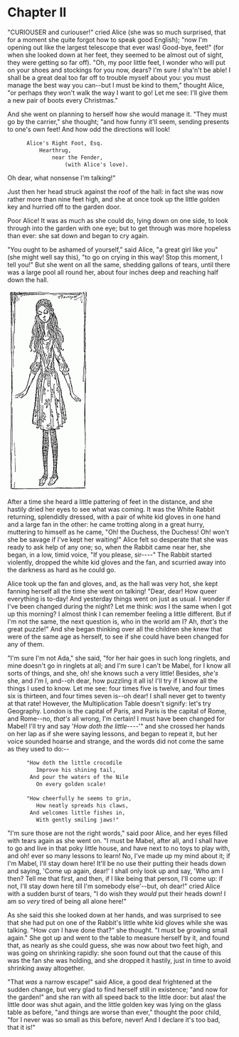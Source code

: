 # Chapter II

"CURIOUSER and curiouser!" cried Alice (she was so much surprised, that for a moment she quite forgot how to speak good English); "now I'm opening out like the largest telescope that ever was! Good-bye, feet!" (for when she looked down at her feet, they seemed to be almost out of sight, they were getting so far off). "Oh, my poor little feet, I wonder who will put on your shoes and stockings for you now, dears? I'm sure _I_ sha'n't be able! I shall be a great deal too far off to trouble myself about you: you must manage the best way you can--but I must be kind to them," thought Alice, "or perhaps they won't walk the way I want to go! Let me see: I'll give them a new pair of boots every Christmas."

And she went on planning to herself how she would manage it. "They must go by the carrier," she thought; "and how funny it'll seem, sending presents to one's own feet! And how odd the directions will look!

          Alice's Right Foot, Esq.
              Hearthrug,
                  near the Fender,
                      (with Alice's love).

Oh dear, what nonsense I'm talking!"

Just then her head struck against the roof of the hall: in fact she was now rather more than nine feet high, and she at once took up the little golden key and hurried off to the garden door.

Poor Alice! It was as much as she could do, lying down on one side, to look through into the garden with one eye; but to get through was more hopeless than ever: she sat down and began to cry again.

"You ought to be ashamed of yourself," said Alice, "a great girl like you" (she might well say this), "to go on crying in this way! Stop this moment, I tell you!" But she went on all the same, shedding gallons of tears, until there was a large pool all round her, about four inches deep and reaching half down the hall.

![Illustration: CURIOUSER AND CURIOUSER](/images/curiouser-and-curiouser.png)

After a time she heard a little pattering of feet in the distance, and she hastily dried her eyes to see what was coming. It was the White Rabbit returning, splendidly dressed, with a pair of white kid gloves in one hand and a large fan in the other: he came trotting along in a great hurry, muttering to himself as he came, "Oh! the Duchess, the Duchess! Oh! won't she be savage if I've kept her waiting!" Alice felt so desperate that she was ready to ask help of any one; so, when the Rabbit came near her, she began, in a low, timid voice, "If you please, sir----" The Rabbit started violently, dropped the white kid gloves and the fan, and scurried away into the darkness as hard as he could go.

Alice took up the fan and gloves, and, as the hall was very hot, she kept fanning herself all the time she went on talking! "Dear, dear! How queer everything is to-day! And yesterday things went on just as usual. I wonder if I've been changed during the night? Let me think: _was_ I the same when I got up this morning? I almost think I can remember feeling a little different. But if I'm not the same, the next question is, who in the world am I? Ah, _that's_ the great puzzle!" And she began thinking over all the children she knew that were of the same age as herself, to see if she could have been changed for any of them.

"I'm sure I'm not Ada," she said, "for her hair goes in such long ringlets, and mine doesn't go in ringlets at all; and I'm sure I can't be Mabel, for I know all sorts of things, and she, oh! she knows such a very little! Besides, _she's_ she, and _I'm_ I, and--oh dear, how puzzling it all is! I'll try if I know all the things I used to know. Let me see: four times five is twelve, and four times six is thirteen, and four times seven is--oh dear! I shall never get to twenty at that rate! However, the Multiplication Table doesn't signify: let's try Geography. London is the capital of Paris, and Paris is the capital of Rome, and Rome--no, _that's_ all wrong, I'm certain! I must have been changed for Mabel! I'll try and say '_How doth the little----_'" and she crossed her hands on her lap as if she were saying lessons, and began to repeat it, but her voice sounded hoarse and strange, and the words did not come the same as they used to do:--

          "How doth the little crocodile
             Improve his shining tail,
           And pour the waters of the Nile
             On every golden scale!

          "How cheerfully he seems to grin,
             How neatly spreads his claws,
           And welcomes little fishes in,
             With gently smiling jaws!"

"I'm sure those are not the right words," said poor Alice, and her eyes filled with tears again as she went on. "I must be Mabel, after all, and I shall have to go and live in that poky little house, and have next to no toys to play with, and oh! ever so many lessons to learn! No, I've made up my mind about it; if I'm Mabel, I'll stay down here! It'll be no use their putting their heads down and saying, 'Come up again, dear!' I shall only look up and say, 'Who am I then? Tell me that first, and then, if I like being that person, I'll come up: if not, I'll stay down here till I'm somebody else'--but, oh dear!" cried Alice with a sudden burst of tears, "I do wish they _would_ put their heads down! I am so _very_ tired of being all alone here!"

As she said this she looked down at her hands, and was surprised to see that she had put on one of the Rabbit's little white kid gloves while she was talking. "How _can_ I have done that?" she thought. "I must be growing small again." She got up and went to the table to measure herself by it, and found that, as nearly as she could guess, she was now about two feet high, and was going on shrinking rapidly: she soon found out that the cause of this was the fan she was holding, and she dropped it hastily, just in time to avoid shrinking away altogether.

"That _was_ a narrow escape!" said Alice, a good deal frightened at the sudden change, but very glad to find herself still in existence; "and now for the garden!" and she ran with all speed back to the little door: but alas! the little door was shut again, and the little golden key was lying on the glass table as before, "and things are worse than ever," thought the poor child, "for I never was so small as this before, never! And I declare it's too bad, that it is!"